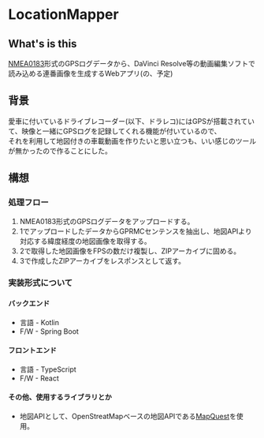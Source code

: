 # LocationMapper

## What's is this
[NMEA0183](https://www.hiramine.com/physicalcomputing/general/gps_nmeaformat.html)形式のGPSログデータから、DaVinci Resolve等の動画編集ソフトで読み込める連番画像を生成するWebアプリ(の、予定)  

## 背景
愛車に付いているドライブレコーダー(以下、ドラレコ)にはGPSが搭載されていて、映像と一緒にGPSログを記録してくれる機能が付いているので、  
それを利用して地図付きの車載動画を作りたいと思い立つも、いい感じのツールが無かったので作ることにした。

## 構想
### 処理フロー
1. NMEA0183形式のGPSログデータをアップロードする。
2. 1でアップロードしたデータからGPRMCセンテンスを抽出し、地図APIより対応する緯度経度の地図画像を取得する。
3. 2で取得した地図画像をFPSの数だけ複製し、ZIPアーカイブに固める。
4. 3で作成したZIPアーカイブをレスポンスとして返す。

### 実装形式について
#### バックエンド
* 言語 - Kotlin
* F/W - Spring Boot
#### フロントエンド
* 言語 - TypeScript
* F/W - React
#### その他、使用するライブラリとか
* 地図APIとして、OpenStreatMapベースの地図APIである[MapQuest](https://developer.mapquest.com/documentation/)を使用。
